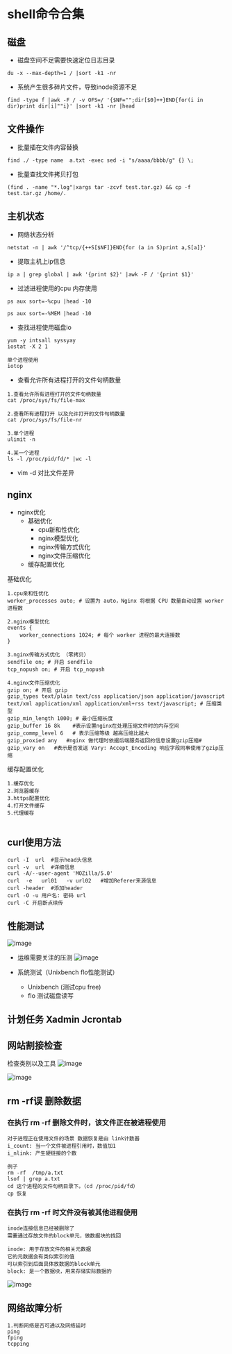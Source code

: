 # shell命令合集
## 磁盘
* 磁盘空间不足需要快速定位日志目录
```shell
du -x --max-depth=1 / |sort -k1 -nr
```
* 系统产生很多碎片文件，导致inode资源不足
```
find -type f |awk -F / -v OFS=/ '{$NF="";dir[$0]++}END{for(i in dir)print dir[i]""i}' |sort -k1 -nr |head
```
## 文件操作
* 批量插在文件内容替换
```
find ./ -type name  a.txt -exec sed -i "s/aaaa/bbbb/g" {} \;
```
* 批量查找文件拷贝打包
```
(find . -name "*.log"|xargs tar -zcvf test.tar.gz) && cp -f test.tar.gz /home/.
```
## 主机状态
* 网络状态分析
```
netstat -n | awk '/^tcp/{++S[$NF]}END{for (a in S)print a,S[a]}'
```
* 提取主机上ip信息
```
ip a | grep global | awk '{print $2}' |awk -F / '{print $1}'
```

* 过滤进程使用的cpu 内存使用
```
ps aux sort=-%cpu |head -10

ps aux sort=-%MEM |head -10
```

* 查找进程使用磁盘io
```
yum -y intsall syssyay
iostat -X 2 1

单个进程使用
iotop
```

* 查看允许所有进程打开的文件句柄数量
```
1.查看允许所有进程打开的文件句柄数量
cat /proc/sys/fs/file-max

2.查看所有进程打开 以及允许打开的文件句柄数量
cat /proc/sys/fs/file-nr

3.单个进程
ulimit -n

4.某一个进程
ls -l /proc/pid/fd/* |wc -l
```

* vim -d 对比文件差异

## nginx
* nginx优化
  * 基础优化
    * cpu新和性优化
    * nginx模型优化
    * nginx传输方式优化
    * nginx文件压缩优化
  * 缓存配置优化

基础优化
```
1.cpu亲和性优化
worker_processes auto; # 设置为 auto，Nginx 将根据 CPU 数量自动设置 worker 进程数

2.nginx模型优化
events {
    worker_connections 1024; # 每个 worker 进程的最大连接数
}

3.nginx传输方式优化 （零拷贝）
sendfile on; # 开启 sendfile
tcp_nopush on; # 开启 tcp_nopush

4.nginx文件压缩优化
gzip on; # 开启 gzip
gzip_types text/plain text/css application/json application/javascript text/xml application/xml application/xml+rss text/javascript; # 压缩类型
gzip_min_length 1000; # 最小压缩长度
gzip_buffer 16 8k    #表示设置nginx在处理压缩文件时的内存空间
gzip_commp_level 6   # 表示压缩等级 越高压缩比越大
gzip_proxied any   #nginx 做代理时依据后端服务返回的信息设置gzip压缩#
gzip_vary on   #表示是否发送 Vary: Accept_Encoding 响应字段同事使用了gzip压缩

```

缓存配置优化
```
1.缓存优化
2.浏览器缓存
3.https配置优化
4.打开文件缓存
5.代理缓存


```

## curl使用方法
```
curl -I  url  #显示head头信息
curl -v  url  #详细信息
curl -A/--user-agent 'MOZilla/5.0'
curl  -e   url01   -v url02   #增加Referer来源信息
curl -header  #添加header
curl -O -u 用户名: 密码 url
curl -C 开启断点续传
```

## 性能测试
![image](https://github.com/Git-jun/kjyw/blob/main/img/Xnip2023-02-21_16-20-43.jpg)

* 运维需要关注的压测
![image](https://github.com/Git-jun/kjyw/blob/main/img/Xnip2023-02-21_16-37-53.jpg)

* 系统测试（Unixbench flo性能测试）
  * Unixbench (测试cpu free)
  * flo 测试磁盘读写
 
## 计划任务 Xadmin Jcrontab

## 网站割接检查
检查类别以及工具
![image](https://github.com/Git-jun/kjyw/blob/main/img/Xnip2023-02-22_11-22-13.jpg)

![image](https://github.com/Git-jun/kjyw/blob/main/img/Xnip2023-02-22_11-39-39.jpg)


## rm -rf误 删除数据
### 在执行 rm -rf 删除文件时，该文件正在被进程使用
```
对于进程正在使用文件的场景 数据恢复是由 link计数器
i_count: 当一个文件被进程引用时，数值加1
i_nlink: 产生硬链接的个数

例子
rm -rf  /tmp/a.txt
lsof | grep a.txt
cd 这个进程的文件句柄目录下。（cd /proc/pid/fd）
cp 恢复
```

### 在执行 rm -rf 时文件没有被其他进程使用
```
inode连接信息已经被删除了
需要通过存放文件的block单元，做数据块的找回

inode: 用于存放文件的相关元数据
它的元数据会有类似索引的值
可以索引到后面具体放数据的block单元
block: 是一个数据块，用来存储实际数据的
```
![image](https://github.com/Git-jun/kjyw/blob/main/img/Xnip2023-02-22_14-21-35.jpg)

## 网络故障分析
```
1.判断网络是否可通以及网络延时
ping
fping
tcpping
```
